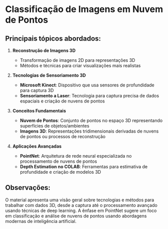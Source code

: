 # Classificação de Imagens em Nuvem de Pontos

## Principais tópicos abordados:

1. **Reconstrução de Imagens 3D**

   - Transformação de imagens 2D para representações 3D
   - Métodos e técnicas para criar visualizações mais realistas

2. **Tecnologias de Sensoriamento 3D**

   - **Microsoft Kinect**: Dispositivo que usa sensores de profundidade para captura 3D
   - **Sensoriamento a Laser**: Tecnologia para captura precisa de dados espaciais e criação de nuvens de pontos

3. **Conceitos Fundamentais**

   - **Nuvem de Pontos**: Conjunto de pontos no espaço 3D representando superfícies de objetos/ambientes
   - **Imagens 3D**: Representações tridimensionais derivadas de nuvens de pontos ou processos de reconstrução

4. **Aplicações Avançadas**
   - **PointNet**: Arquitetura de rede neural especializada no processamento de nuvens de pontos
   - **Depth Estimation no COLAB**: Ferramentas para estimativa de profundidade e criação de modelos 3D

## Observações:

O material apresenta uma visão geral sobre tecnologias e métodos para trabalhar com dados 3D, desde a captura até o processamento avançado usando técnicas de deep learning. A ênfase em PointNet sugere um foco em classificação e análise de nuvens de pontos usando abordagens modernas de inteligência artificial.
